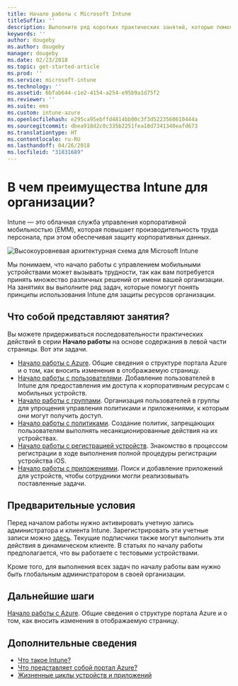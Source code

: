 ```yaml
---
title: Начало работы с Microsoft Intune
titleSuffix: ''
description: Выполните ряд коротких практических занятий, которые помогут узнать об Intune.
keywords: ''
author: dougeby
ms.author: dougeby
manager: dougeby
ms.date: 02/23/2018
ms.topic: get-started-article
ms.prod: ''
ms.service: microsoft-intune
ms.technology: ''
ms.assetid: 6bfab644-c1e2-4154-a254-e95b9a1d75f2
ms.reviewer: ''
ms.suite: ems
ms.custom: intune-azure
ms.openlocfilehash: e295ca95ebffd4814bb00c3f3d5223560610444a
ms.sourcegitcommit: dbea918d2c0c335b2251fea18d7341340eafd673
ms.translationtype: HT
ms.contentlocale: ru-RU
ms.lasthandoff: 04/26/2018
ms.locfileid: "31831689"
---
```

# <a name="what-can-intune-do-for-my-company"></a>В чем преимущества Intune для организации?

Intune — это облачная служба управления корпоративной мобильностью (EMM), которая повышает производительность труда персонала, при этом обеспечивая защиту корпоративных данных.

![Высокоуровневая архитектурная схема для Microsoft Intune](/intune/media/intunearchitecture.svg)

Мы понимаем, что начало работы с управлением мобильными устройствами может вызывать трудности, так как вам потребуется принять множество различных решений от имени вашей организации. На занятиях вы выполните ряд задач, которые помогут понять принципы использования Intune для защиты ресурсов организации.

## <a name="what-are-the-exercises"></a>Что собой представляют занятия?

Вы можете придерживаться последовательности практических действий в серии __Начало работы__ на основе содержания в левой части страницы. Вот эти задачи.

* [Начало работы с Azure](get-started-azure.md). Общие сведения о структуре портала Azure и о том, как вносить изменения в отображаемую страницу.
* [Начало работы с пользователями](get-started-users.md). Добавление пользователей в Intune для предоставления им доступа к корпоративным ресурсам с мобильных устройств.
* [Начало работы с группами](get-started-groups.md). Организация пользователей в группы для упрощения управления политиками и приложениями, к которым они могут получить доступ.
* [Начало работы с политиками](get-started-policies.md). Создание политик, запрещающих пользователям выполнять несанкционированные действия на их устройствах.
* [Начало работы с регистрацией устройств](get-started-enroll.md). Знакомство в процессом регистрации в ходе выполнения полной процедуры регистрации устройства iOS.
* [Начало работы с приложениями](get-started-apps.md). Поиск и добавление приложений для устройств, чтобы сотрудники могли реализовывать поставленные задачи.

## <a name="prerequisites"></a>Предварительные условия

Перед началом работы нужно активировать учетную запись администратора и клиента Intune. Зарегистрировать эти учетные записи можно [здесь](https://portal.office.com/Signup/Signup.aspx?OfferId=40BE278A-DFD1-470a-9EF7-9F2596EA7FF9&dl=INTUNE_A&ali=1#0%20). Текущие подписчики также могут выполнить эти действия в динамическом клиенте. В статьях по началу работы предполагается, что вы работаете с тестовыми устройствами.

Кроме того, для выполнения всех задач по началу работы вам нужно быть глобальным администратором в своей организации.

## <a name="next-steps"></a>Дальнейшие шаги

[Начало работы с Azure](get-started-azure.md). Общие сведения о структуре портала Azure и о том, как вносить изменения в отображаемую страницу.

## <a name="learn-more"></a>Дополнительные сведения

* [Что такое Intune?](introduction-intune.md)
* [Что представляет собой портал Azure?](what-is-intune.md)
* [Жизненные циклы устройств и приложений](introduction-device-app-lifecycles.md)
